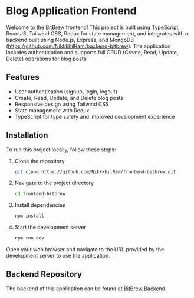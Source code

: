 # Blog Application Frontend

Welcome to the BitBrew frontend! This project is built using TypeScript, ReactJS, Tailwind CSS, Redux for state management, and integrates with a backend built using Node.js, Express, and MongoDB (https://github.com/NikkkhilRam/backend-bitbrew). The application includes authentication and supports full CRUD (Create, Read, Update, Delete) operations for blog posts.

## Features

- User authentication (signup, login, logout)
- Create, Read, Update, and Delete blog posts
- Responsive design using Tailwind CSS
- State management with Redux
- TypeScript for type safety and improved development experience

## Installation

To run this project locally, follow these steps:

1. Clone the repository
    ```sh
    git clone https://github.com/NikkkhilRam/frontend-bitbrew.git
    ```
2. Navigate to the project directory
    ```sh
    cd frontend-bitbrew
    ```
3. Install dependencies
    ```sh
    npm install
    ```
4. Start the development server
    ```sh
    npm run dev
    ```

Open your web browser and navigate to the URL provided by the development server to use the application.

## Backend Repository

The backend of this application can be found at [BitBrew Backend](https://github.com/NikkkhilRam/backend-bitbrew).

